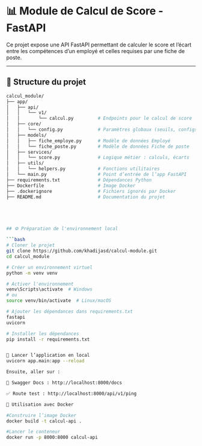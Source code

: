 # 📊 Module de Calcul de Score - FastAPI

Ce projet expose une API FastAPI permettant de calculer le score et l’écart entre les compétences d’un employé et celles requises par une fiche de poste.

---

## 🧱 Structure du projet

```bash
calcul_module/
├── app/
│   ├── api/
│   │   └── v1/
│   │       └── calcul.py         # Endpoints pour le calcul de score
│   ├── core/
│   │   └── config.py             # Paramètres globaux (seuils, configs)
│   ├── models/
│   │   ├── fiche_employe.py      # Modèle de données Employé
│   │   └── fiche_poste.py        # Modèle de données Fiche de poste
│   ├── services/
│   │   └── score.py              # Logique métier : calculs, écarts
│   ├── utils/
│   │   └── helpers.py            # Fonctions utilitaires
│   └── main.py                   # Point d’entrée de l’app FastAPI
├── requirements.txt              # Dépendances Python
├── Dockerfile                    # Image Docker
├── .dockerignore                 # Fichiers ignorés par Docker
├── README.md                     # Documentation du projet





## ⚙️ Préparation de l'environnement local

```bash
# Cloner le projet
git clone https://github.com/khadijasd/calcul-module.git
cd calcul_module

# Créer un environnement virtuel
python -m venv venv

# Activer l'environnement
venv\Scripts\activate  # Windows
# ou
source venv/bin/activate  # Linux/macOS

# Ajouter les dépendances dans requirements.txt
fastapi
uvicorn

# Installer les dépendances
pip install -r requirements.txt


🚀 Lancer l’application en local
uvicorn app.main:app --reload

Ensuite, aller sur :

🧪 Swagger Docs : http://localhost:8000/docs

✅ Route test : http://localhost:8000/api/v1/ping

🐳 Utilisation avec Docker

#Construire l’image Docker
docker build -t calcul-api .

#Lancer le conteneur
docker run -p 8000:8000 calcul-api